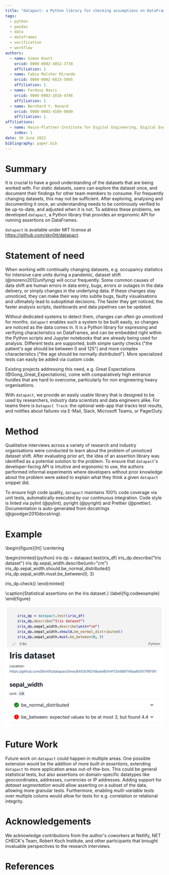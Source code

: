 ```yaml
---
title: "datapact: a Python library for checking assumptions on DataFrames"
tags:
  - python
  - pandas
  - data
  - dataframes
  - verification
  - workflow
authors:
  - name: Simon Knott
    orcid: 0000-0002-4852-3738
    affiliation: 1
  - name: Fabio Malcher Miranda
    orcid: 0000-0002-6823-5995
    affiliation: 1
  - name: Ferdous Nasri
    orcid: 0000-0003-2018-4786
    affiliation: 1
  - name: Bernhard Y. Renard
    orcid: 0000-0003-4589-9809
    affiliation: 1
affiliations:
  - name: Hasso-Plattner-Institute for Digital Engineering, Digital Engineering Faculty, University of Potsdam, Potsdam, Germany
    index: 1
date: 30 June 2022
bibliography: paper.bib
---
```


# Summary

It is crucial to have a good understanding of the datasets that are being worked with. For static datasets, users can explore the dataset once, and document their findings for other team members to consume.
For frequently changing datasets, this may not be sufficient.
After exploring, analysing and documenting it once, an understanding needs to be continously verified to be up-to-date, and adjusted when it is not.
To address these problems, we developed `datapact`, a Python library that provides an ergonomic API for running assertions on DataFrames.

`datapact` is available under MIT license at https://github.com/skn0tt/datapact.

# Statement of need

When working with continually changing datasets, e.g. occupancy statistics for intensive care units during a pandemic, dataset shift (@moreno2012unifying) will occur frequently.
Some common causes of data shift are human errors in data entry, bugs, errors or outages in the data delivery, or simply changes in the underlying data.
If these changes stay unnoticed, they can make their way into subtle bugs, faulty visualisations and ultimately lead to suboptimal decisions.
The faster they get noticed, the faster analysis scripts, dashboards and data pipelines can be updated.

Without dedicated systems to detect them, changes can often go unnoticed for months.
`datapact` enables such a system to be built easily, so changes are noticed as the data comes in.
It is a Python library for expressing and verifying characteristics on DataFrames, and can be embedded right within the Python scripts and Jupyter notebooks that are already being used for analysis.
Different tests are supported, both simple sanity checks ("the patient's age should be between 0 and 125") and more complex characteristics ("the age should be normally distributed").
More specialized tests can easily be added via custom code.

Existing projects addressing this need, e.g. Great Expectations (@Gong_Great_Expectations), come with comparatively high entrance hurdles that are hard to overcome, particularly for non engineering heavy organisations.

With `datapact`, we provide an easily usable library that is designed to be used by researchers, industry data scientists and data engineers alike.
For teams there is `Datapact Track`: the optional web-app that tracks test results, and notifies about failures via E-Mail, Slack, Microsoft Teams, or PagerDuty.

# Method

Qualitative interviews across a variety of research and industry organisations were conducted to learn about the problem of unnoticed dataset shift.
After evaluating prior art, the idea of an assertion library was identified as a potential solution to the problem.
To ensure that `datapact`'s developer-facing API is intuitive and ergonomic to use, the authors performed informal experiments where developers without prior knowledge about the problem were asked to explain what they think a given `datapact` snippet did.

To ensure high code quality, `datapact` maintains 100% code coverage via unit tests, automatically executed by our continuous integration.
Code style is linted via pylint (@pylint), pyright (@pyright) and Prettier (@prettier).
Documentation is auto-generated from docstrings (@goodger2010docstring).

# Example

\begin{figure}[ht]
\centering

\begin{minted}{python}
iris dp = datapact.test(iris_df)
iris_dp.describe("Iris dataset")
iris dp.sepal_width.describe(unit="cm")
iris_dp.sepal_width.should.be_normal_distributed()
iris_dp.sepal_width.must.be_between(0, 3)

iris_dp.check()
\end{minted}

\caption{Statistical assertions on the Iris dataset.}
\label{fig:codeexample}
\end{figure}

![\ref{fig:codeexample}, run in Jupyter.\label{fig:example}](screenshot.png)

# Future Work

Future work on `datapact` could happen in multiple areas.
One possible extension would be the addition of more _built-in assertions_, extending `datapact` to more application areas out-of-the-box. This could be general statistical tests, but also assertions on domain-specific datatypes like geocoordinates, addresses, currencies or IP addresses.
Adding support for _dataset segmentation_ would allow asserting on a subset of the data, allowing more granular tests.
Furthermore, enabling _multi-variable tests_ over multiple colums would allow for tests for e.g. correlation or relational integrity.

# Acknowledgements

We acknowledge contributions from the author's coworkers at Netlify, NET CHECK's Team, Robert Koch Institute,
and other participants that brought invaluable perspectives to the research interviews.

# References
